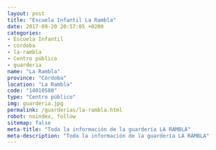 ```yaml
---
layout: post
title: "Escuela Infantil La Rambla"
date: 2017-09-20 20:57:05 +0200
categories:
- Escuela Infantil
- cordoba
- la-rambla
- Centro público
- guarderia
name: "La Rambla"
province: "Córdoba"
location: "La Rambla"
code: "14010580"
type: "Centro público"
img: guarderia.jpg
permalink: /guarderias/la-rambla.html
robot: noindex, follow
sitemap: false
meta-title: "Toda la información de la guardería LA RAMBLA"
meta-description: "Toda la información de la guardería LA RAMBLA"
---
```


